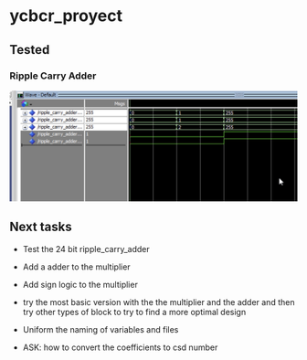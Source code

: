 # ycbcr_proyect

## Tested

### Ripple Carry Adder

![Alt text](docs/images/ripple_carry_adder_tb.png)

## Next tasks

-   Test the 24 bit ripple_carry_adder
-   Add a adder to the multiplier
-   Add sign logic to the multiplier
-   try the most basic version with the the multiplier and the adder and then try other types of block to try to find a more optimal design
-   Uniform the naming of variables and files

-   ASK: how to convert the coefficients to csd number
